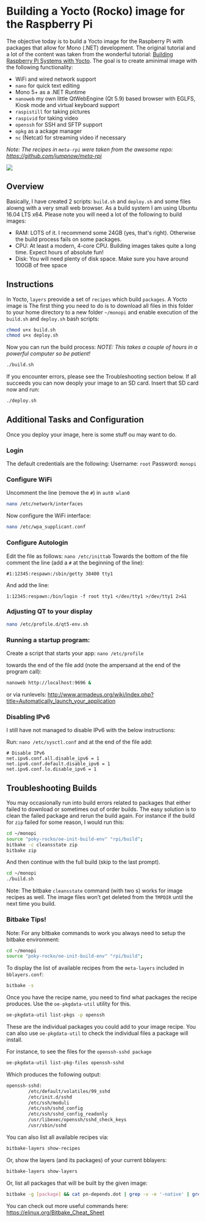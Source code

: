 # Building a Yocto (Rocko) image for the Raspberry Pi

The objective today is to build a Yocto image for the Raspberry Pi with packages that allow for Mono (.NET) development. The original tutorial and a lot of the content was taken from the wonderful tutorial: [Building Raspberry Pi Systems with Yocto](http://www.jumpnowtek.com/rpi/Raspberry-Pi-Systems-with-Yocto.html). The goal is to create aminimal image with the following functionality:
- WiFi and wired network support
- ```nano``` for quick text editing
- Mono 5+ as a .NET Runtime
- ```nanoweb``` my own little QtWebEngine (Qt 5.9) based browser with EGLFS, Kiosk mode and virtual keyboard support
- ```raspistill``` for taking pictures
- ```raspivid``` for taking video
- ```openssh``` for SSH and SFTP support
- ```opkg``` as a ackage manager
- ```nc``` (Netcat) for streaming video if necessary

*Note: The recipes in ```meta-rpi``` were taken from the awesome repo: https://github.com/jumpnow/meta-rpi*

<img src="https://raw.githubusercontent.com/mariodivece/blog/master/images/rpi-yocto.jpg"></img>

## Overview
Basically, I have created 2 scripts: ```build.sh``` and ```deploy.sh``` and some files alowng with a very small web browser. As a build system I am using Ubuntu 16.04 LTS x64. Please note you will need a lot of the following to build images:
- RAM: LOTS of it. I recommend some 24GB (yes, that's right). Otherwise the build process fails on some packages.
- CPU: At least a modern, 4-core CPU. Building images takes quite a long time. Expect hours of absolute fun!
- Disk: You will need plenty of disk space. Make sure you have around 100GB of free space

## Instructions

In Yocto, ```layers``` preovide a set of ```recipes``` which build ```packages```. A Yocto image is 
The first thing you need to do is to download all files in this folder to your home directory to a new folder ```~/monopi``` and enable execution of the ```build.sh``` and ```deploy.sh``` bash scripts:

```bash
chmod u+x build.sh
chmod u+x deploy.sh
```

Now you can run the build process:
*NOTE: This takes a couple of hours in a powerful computer so be patient!*
```bash
./build.sh
```

If you encounter errors, please see the Troubleshooting section below.
If all succeeds you can now deoply your image to an SD card. Insert that SD card now and run:
```bash
./deploy.sh
```

## Additional Tasks and Configuration

Once you deploy your image, here is some stuff ou may want to do.

### Login

The default credentials are the following:
Username: ```root```
Password: ```monopi```

### Configure WiFi

Uncomment the line (remove the ```#```) in ```aut0 wlan0```
```bash
nano /etc/network/interfaces
```

Now configure the WiFi interface:
```bash
nano /etc/wpa_supplicant.conf
```

### Configure Autologin

Edit the file as follows: ```nano /etc/inittab```
Towards the bottom of the file comment the line (add a ```#``` at the beginning of the line): 
```
#1:12345:respawn:/sbin/getty 38400 tty1
```
And add the line: 
```
1:12345:respawn:/bin/login -f root tty1 </dev/tty1 >/dev/tty1 2>&1
```

### Adjusting QT to your display

```bash
nano /etc/profile.d/qt5-env.sh
```

### Running a startup program:

Create a script that starts your app: ```nano /etc/profile```

towards the end of the file add (note the ampersand at the end of the program call):
```bash
nanoweb http://localhost:9696 &
```

or via runlevels:
http://www.armadeus.org/wiki/index.php?title=Automatically_launch_your_application

### Disabling IPv6

I still have not managed to disable IPv6 with the below instructions:

Run: ```nano /etc/sysctl.conf``` and at the end of the file add:

```
# Disable IPv6
net.ipv6.conf.all.disable_ipv6 = 1
net.ipv6.conf.default.disable_ipv6 = 1
net.ipv6.conf.lo.disable_ipv6 = 1
```

## Troubleshooting Builds

You may occasionally run into build errors related to packages that either failed to download or sometimes out of order builds. The easy solution is to clean the failed package and rerun the build again. For instance if the build for ```zip``` failed for some reason, I would run this:

```bash
cd ~/monopi
source "poky-rocko/oe-init-build-env" "rpi/build";
bitbake -c cleansstate zip
bitbake zip
```

And then continue with the full build (skip to the last prompt).

```bash
cd ~/monopi
./build.sh
```

Note: The bitbake ```cleansstate``` command (with two s) works for image recipes as well. The image files won’t get deleted from the ```TMPDIR``` until the next time you build.

### Bitbake Tips!

Note: For any bitbake commands to work you always need to setup the bitbake environment:
```bash
cd ~/monopi
source "poky-rocko/oe-init-build-env" "rpi/build";
```

To display the list of available recipes from the ```meta-layers``` included in ```bblayers.conf```:
```bash
bitbake -s
```

Once you have the recipe name, you need to find what packages the recipe produces. Use the ```oe-pkgdata-util``` utility for this.
```bash
oe-pkgdata-util list-pkgs -p openssh
```
These are the individual packages you could add to your image recipe. You can also use ```oe-pkgdata-util``` to check the individual files a package will install.

For instance, to see the files for the ```openssh-sshd package```
```bash
oe-pkgdata-util list-pkg-files openssh-sshd
```
Which produces the following output:
```bash
openssh-sshd:
        /etc/default/volatiles/99_sshd
        /etc/init.d/sshd
        /etc/ssh/moduli
        /etc/ssh/sshd_config
        /etc/ssh/sshd_config_readonly
        /usr/libexec/openssh/sshd_check_keys
        /usr/sbin/sshd
```

You can also list all available recipes via:
```bash
bitbake-layers show-recipes
```

Or, show the layers (and its packages) of your current bblayers:
```bash
bitbake-layers show-layers
```

Or, list all packages that will be built by the given image:
```bash
bitbake -g [package] && cat pn-depends.dot | grep -v -e '-native' | grep -v digraph | grep -v -e '-image' | awk '{print $1}' | sort | uniq
```
You can check out more useful commands here: https://elinux.org/Bitbake_Cheat_Sheet


